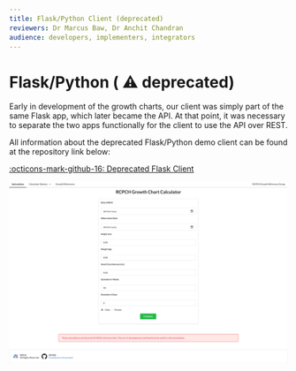 ```yaml
---
title: Flask/Python Client (deprecated)
reviewers: Dr Marcus Baw, Dr Anchit Chandran
audience: developers, implementers, integrators
---
```


# Flask/Python ( :warning: deprecated)

Early in development of the growth charts, our client was simply part of the same Flask app, which later became the API. At that point, it was necessary to separate the two apps functionally for the client to use the API over REST.

All information about the deprecated Flask/Python demo client can be found at the repository link below:

[:octicons-mark-github-16: Deprecated Flask Client](https://github.com/rcpch/digital-growth-charts-flask-client)

![flask-client](../_assets/_images/flask-client.png)
